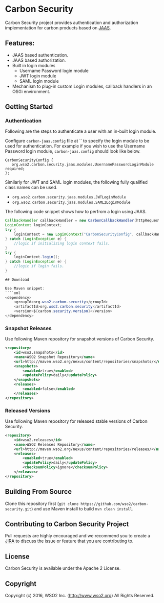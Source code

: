 # Carbon Security

Carbon Security project provides authentication and authorization implementation for carbon products based on [JAAS](#).
## Features:
* JAAS based authentication.
* JAAS based authorization.
* Built in login modules
  * Username Password login module
  * JWT login module
  * SAML login module
* Mechanism to plug-in custom Login modules, callback handlers in an OSGi environment.

## Getting Started

### Authentication

Following are the steps to authenticate a user with an in-built login module.

Configure `carbon-jaas.config` file at `` to specify the login module to be used for authentication. For example if you wish to use the Username Password login module, `carbon-jaas.config` should look like below.

```
CarbonSecurityConfig {
   org.wso2.carbon.security.jaas.modules.UsernamePasswordLoginModule required;
};
```
Similarly for JWT and SAML login modules, the following fully qualified class names can be used.

-  `org.wso2.carbon.security.jaas.modules.JWTLoginModule`
-  `org.wso2.carbon.security.jaas.modules.SAML2LoginModule`

The following code snippet shows how to perfrom a login using JAAS.

```java
CallbackHandler callbackHandler = new CarbonCallbackHandler(httpRequest);
LoginContext loginContext;
try {
    loginContext = new LoginContext("CarbonSecurityConfig", callbackHandler);
} catch (LoginException e) {
    //logic if initializing login context fails.
}
try {
    loginContext.login();
} catch (LoginException e) {
    //logic if login fails.
}

## Download

Use Maven snippet:
````xml
<dependency>
    <groupId>org.wso2.carbon.security</groupId>
    <artifactId>org.wso2.carbon.security</artifactId>
    <version>${carbon.security.version}</version>
</dependency>
````

### Snapshot Releases

Use following Maven repository for snapshot versions of Carbon Security.

````xml
<repository>
    <id>wso2.snapshots</id>
    <name>WSO2 Snapshot Repository</name>
    <url>http://maven.wso2.org/nexus/content/repositories/snapshots/</url>
    <snapshots>
        <enabled>true</enabled>
        <updatePolicy>daily</updatePolicy>
    </snapshots>
    <releases>
        <enabled>false</enabled>
    </releases>
</repository>
````

### Released Versions

Use following Maven repository for released stable versions of Carbon Security.

````xml
<repository>
    <id>wso2.releases</id>
    <name>WSO2 Releases Repository</name>
    <url>http://maven.wso2.org/nexus/content/repositories/releases/</url>
    <releases>
        <enabled>true</enabled>
        <updatePolicy>daily</updatePolicy>
        <checksumPolicy>ignore</checksumPolicy>
    </releases>
</repository>
````
## Building From Source

Clone this repository first (`git clone https://github.com/wso2/carbon-security.git`) and use Maven install to build
`mvn clean install`.

## Contributing to Carbon Security Project

Pull requests are highly encouraged and we recommend you to create a [JIRA](https://wso2.org/jira/browse/CSECURITY) to discuss the issue or feature that you
 are contributing to.

## License

Carbon Security is available under the Apache 2 License.

## Copyright

Copyright (c) 2016, WSO2 Inc. (http://www.wso2.org) All Rights Reserved.